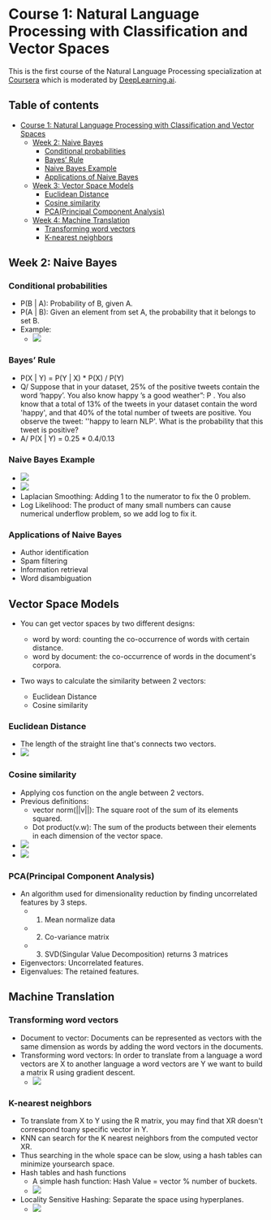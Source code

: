 # Course 1: Natural Language Processing with Classification and Vector Spaces
This is the first course of the Natural Language Processing specialization at [Coursera](https://www.coursera.org/programs/educational-flag-learning-program-0tkxi?currentTab=MY_COURSES&productId=_U5cASTxEemuhAoKFebZeA&productType=s12n&showMiniModal=true) which is moderated by [DeepLearning.ai](http://deeplearning.ai/).

## Table of contents
* [Course 1: Natural Language Processing with Classification and Vector Spaces](#course-1-natural-language-processing-with-classification-and-vector-spaces)
   * [Week 2: Naive Bayes](#week-2-naive-bayes)
      * [Conditional probabilities](#conditional-probabilities)
      * [Bayes’ Rule](#bayes’-rule)
      * [Naive Bayes Example](#naive-bayes-example)
      * [Applications of Naive Bayes](#applications-of-naive-bayes)
   * [Week 3: Vector Space Models](#week-3-vector-space-models)
      * [Euclidean Distance](#euclidean-distance)
      * [Cosine similarity](#cosine-similarity)
      * [PCA(Principal Component Analysis)](#pca(principal-component-analysis))
   * [Week 4: Machine Translation](#week-4-machine-translation)
      * [Transforming word vectors](#transforming-word-vectors)
      * [K-nearest neighbors](#k-nearest-neighbors)

## Week 2: Naive Bayes

### Conditional probabilities
- P(B | A): Probability of B, given A.
- P(A | B): Given an element from set A, the probability that it belongs to set B.
- Example: 
    - ![](images/01.png)

### Bayes’ Rule
- P(X | Y) = P(Y | X) * P(X) / P(Y)
- Q/ Suppose that in your dataset, 25% of the positive tweets contain the word ‘happy’. You also know  happy ’s a good weather”: P . You also know
that a total of 13% of the tweets in your dataset contain the word 'happy', and that 40% of the total
number of tweets are positive. You observe the tweet: ''happy to learn NLP'. What is the probability that
this tweet is positive?
- A/ P(X | Y) = 0.25 * 0.4/0.13

### Naive Bayes Example
- ![](images/02.png)
- ![](images/03.png)
- Laplacian Smoothing: Adding 1 to the numerator to fix the 0 problem.
- Log Likelihood: The product of many small numbers can cause numerical underflow problem, so we
add log to fix it.

### Applications of Naive Bayes
- Author identification
- Spam filtering
- Information retrieval
- Word disambiguation

## Vector Space Models
- You can get vector spaces by two different designs:
    - word by word: counting the co-occurrence of words with certain distance.
    - word by document: the co-occurrence of words in the document's corpora.

- Two ways to calculate the similarity between 2 vectors:
    - Euclidean Distance
    - Cosine similarity
    
### Euclidean Distance
- The length of the straight line that's connects two vectors.
- ![](images/04.png)

### Cosine similarity
- Applying cos function on the angle between 2 vectors.
- Previous definitions:
    - vector norm(||v||): The square root of the sum of its elements squared.
    - Dot product(v.w): The sum of the products between their elements in each dimension of the vector space.
- ![](images/05.png)
- ![](images/06.png)

### PCA(Principal Component Analysis)
- An algorithm used for dimensionality reduction by finding uncorrelated features by 3 steps.
    - 1. Mean normalize data
    - 2. Co-variance matrix
    - 3. SVD(Singular Value Decomposition) returns 3 matrices
- Eigenvectors: Uncorrelated features.
- Eigenvalues: The retained features.

## Machine Translation

### Transforming word vectors
- Document to vector: Documents can be represented as vectors with the same dimension as words by adding the word vectors in the documents.
- Transforming word vectors: In order to translate from a language a word vectors are X to another language a word vectors are Y we want to build a matrix R using gradient descent.
    - ![](images/08.png)

### K-nearest neighbors
- To translate from X to Y using the R matrix, you may find that XR doesn't correspond toany specific vector in Y.
- KNN can search for the K nearest neighbors from the computed vector XR.
- Thus searching in the whole space can be slow, using a hash tables can minimize yoursearch space.
- Hash tables and hash functions
    - A simple hash function: Hash Value = vector % number of buckets.
    - ![](images/09.png)
- Locality Sensitive Hashing: Separate the space using hyperplanes.
    - ![](images/10.png)
